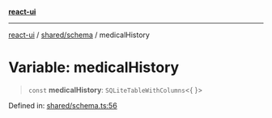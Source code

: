 [**react-ui**](../../../README.md)

***

[react-ui](../../../README.md) / [shared/schema](../README.md) / medicalHistory

# Variable: medicalHistory

> `const` **medicalHistory**: `SQLiteTableWithColumns`\<\{ \}\>

Defined in: [shared/schema.ts:56](https://github.com/UWA-CITS5206-DMR/react-ui/blob/7050e78c07ed514b5a3e8c4228a2104c7641f592/shared/schema.ts#L56)
